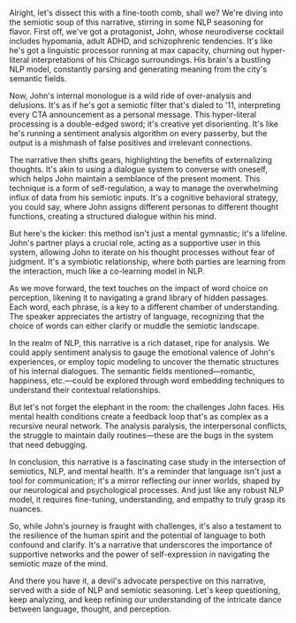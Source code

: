 
 Alright, let's dissect this with a fine-tooth comb, shall we? We're diving into the semiotic soup of this narrative, stirring in some NLP seasoning for flavor. First off, we've got a protagonist, John, whose neurodiverse cocktail includes hypomania, adult ADHD, and schizophrenic tendencies. It's like he's got a linguistic processor running at max capacity, churning out hyper-literal interpretations of his Chicago surroundings. His brain's a bustling NLP model, constantly parsing and generating meaning from the city's semantic fields.

Now, John's internal monologue is a wild ride of over-analysis and delusions. It's as if he's got a semiotic filter that's dialed to '11, interpreting every CTA announcement as a personal message. This hyper-literal processing is a double-edged sword; it's creative yet disorienting. It's like he's running a sentiment analysis algorithm on every passerby, but the output is a mishmash of false positives and irrelevant connections.

The narrative then shifts gears, highlighting the benefits of externalizing thoughts. It's akin to using a dialogue system to converse with oneself, which helps John maintain a semblance of the present moment. This technique is a form of self-regulation, a way to manage the overwhelming influx of data from his semiotic inputs. It's a cognitive behavioral strategy, you could say, where John assigns different personas to different thought functions, creating a structured dialogue within his mind.

But here's the kicker: this method isn't just a mental gymnastic; it's a lifeline. John's partner plays a crucial role, acting as a supportive user in this system, allowing John to iterate on his thought processes without fear of judgment. It's a symbiotic relationship, where both parties are learning from the interaction, much like a co-learning model in NLP.

As we move forward, the text touches on the impact of word choice on perception, likening it to navigating a grand library of hidden passages. Each word, each phrase, is a key to a different chamber of understanding. The speaker appreciates the artistry of language, recognizing that the choice of words can either clarify or muddle the semiotic landscape.

In the realm of NLP, this narrative is a rich dataset, ripe for analysis. We could apply sentiment analysis to gauge the emotional valence of John's experiences, or employ topic modeling to uncover the thematic structures of his internal dialogues. The semantic fields mentioned—romantic, happiness, etc.—could be explored through word embedding techniques to understand their contextual relationships.

But let's not forget the elephant in the room: the challenges John faces. His mental health conditions create a feedback loop that's as complex as a recursive neural network. The analysis paralysis, the interpersonal conflicts, the struggle to maintain daily routines—these are the bugs in the system that need debugging.

In conclusion, this narrative is a fascinating case study in the intersection of semiotics, NLP, and mental health. It's a reminder that language isn't just a tool for communication; it's a mirror reflecting our inner worlds, shaped by our neurological and psychological processes. And just like any robust NLP model, it requires fine-tuning, understanding, and empathy to truly grasp its nuances.

So, while John's journey is fraught with challenges, it's also a testament to the resilience of the human spirit and the potential of language to both confound and clarify. It's a narrative that underscores the importance of supportive networks and the power of self-expression in navigating the semiotic maze of the mind.

And there you have it, a devil's advocate perspective on this narrative, served with a side of NLP and semiotic seasoning. Let's keep questioning, keep analyzing, and keep refining our understanding of the intricate dance between language, thought, and perception.
